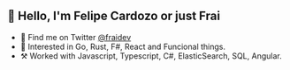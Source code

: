 ## 👋 Hello, I'm Felipe Cardozo or just Frai

- 💬 Find me on Twitter [@fraidev](https:twitter.com/fraidev)
- 🌱 Interested in Go, Rust, F#, React and Funcional things.
- ⚒️ Worked with Javascript, Typescript, C#, ElasticSearch, SQL, Angular.